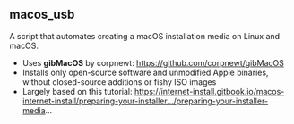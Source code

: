 ## macos_usb
A script that automates creating a macOS installation media on Linux and macOS. 
* Uses **gibMacOS** by corpnewt: https://github.com/corpnewt/gibMacOS
* Installs only open-source software and unmodified Apple binaries, without closed-source additions or fishy ISO images
* Largely based on this tutorial: https://internet-install.gitbook.io/macos-internet-install/preparing-your-installer.../preparing-your-installer-media...
